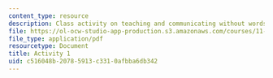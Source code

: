 ```yaml
---
content_type: resource
description: Class activity on teaching and communicating without words.
file: https://ol-ocw-studio-app-production.s3.amazonaws.com/courses/11-125-introduction-to-education-understanding-and-evaluating-education-spring-2009/c516048b20785913c3310afbba6db342_MIT11_125s09_cal_activity01.pdf
file_type: application/pdf
resourcetype: Document
title: Activity 1
uid: c516048b-2078-5913-c331-0afbba6db342
---
```

